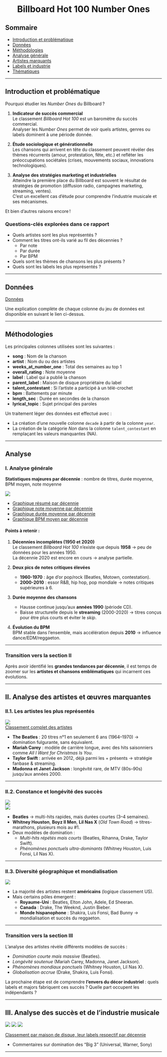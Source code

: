 <div align="center">

# Billboard Hot 100 Number Ones

</div>

## Sommaire
- [Introduction et problématique](#introduction-et-problématique)  
- [Données](#données)  
- [Méthodologies](#méthodologies)  
- [Analyse générale](#i-analyse-générale)  
- [Artistes marquants](#ii-analyse-des-artistes-et-œuvres-marquantes)  
- [Labels et industrie](#iii-analyse-des-succès-et-de-lindustrie-musicale)  
- [Thématiques](#iv-thématiques-contents-et-évolution-qualitative)  

---

## Introduction et problématique  
Pourquoi étudier les *Number Ones* du Billboard ?  

1. **Indicateur de succès commercial**  
   Le classement *Billboard Hot 100* est un baromètre du succès commercial.  
   Analyser les *Number Ones* permet de voir quels artistes, genres ou labels dominent à une période donnée.    

2. **Étude sociologique et générationnelle**  
   Les chansons qui arrivent en tête du classement peuvent révéler des thèmes récurrents (amour, protestation, fête, etc.) et refléter les préoccupations sociétales (crises, mouvements sociaux, innovations technologiques).    

3. **Analyse des stratégies marketing et industrielles**  
   Atteindre la première place du Billboard est souvent le résultat de stratégies de promotion (diffusion radio, campagnes marketing, streaming, ventes).  
   C’est un excellent cas d’étude pour comprendre l’industrie musicale et ses mécanismes.  

Et bien d’autres raisons encore !  

### Questions-clés explorées dans ce rapport  
- Quels artistes sont les plus représentés ?  
- Comment les titres ont-ils varié au fil des décennies ?  
  - Par note  
  - Par durée  
  - Par BPM  
- Quels sont les thèmes de chansons les plus présents ?  
- Quels sont les labels les plus représentés ?  

---

## Données  
[Données](https://github.com/rfordatascience/tidytuesday/blob/main/data/2025/2025-08-26/readme.md)  

Une explication complète de chaque colonne du jeu de données est disponible en suivant le lien ci-dessus.  

---

## Méthodologies  
Les principales colonnes utilisées sont les suivantes :  
- **song** : Nom de la chanson  
- **artist** : Nom du ou des artistes  
- **weeks_at_number_one** : Total des semaines au top 1  
- **overall_rating** : Note moyenne  
- **label** : Label qui a publié la chanson  
- **parent_label** : Maison de disque propriétaire du label  
- **talent_contestant** : Si l’artiste a participé à un télé-crochet  
- **bpm** : Battements par minute  
- **length_sec** : Durée en secondes de la chanson  
- **lyrical_topic** : Sujet principal des paroles  

Un traitement léger des données est effectué avec :  
- La création d’une nouvelle colonne `decade` à partir de la colonne `year`.  
- La création de la catégorie *Non* dans la colonne `talent_contestant` en remplaçant les valeurs manquantes (NA).  

---

## Analyse   

### I. Analyse générale    

**Statistiques majeures par décennie** : nombre de titres, durée moyenne, BPM moyen, note moyenne  

![](https://github.com/FabienHaury/TidyTuesday/blob/main/2025/Billboard%20Hot%20100%20Number%20Ones/Plots/Tableaux/tab_summary_decade.png)  

- [Graphique résumé par décennie](https://github.com/FabienHaury/TidyTuesday/blob/main/2025/Billboard%20Hot%20100%20Number%20Ones/Plots/Graphiques/graph_summary_decade.png)  
- [Graphique note moyenne par décennie](https://github.com/FabienHaury/TidyTuesday/blob/main/2025/Billboard%20Hot%20100%20Number%20Ones/Plots/Graphiques/graph_rating_decade.png)  
- [Graphique durée moyenne par décennie](https://github.com/FabienHaury/TidyTuesday/blob/main/2025/Billboard%20Hot%20100%20Number%20Ones/Plots/Graphiques/graph_length_decade.png)  
- [Graphique BPM moyen par décennie](https://github.com/FabienHaury/TidyTuesday/blob/main/2025/Billboard%20Hot%20100%20Number%20Ones/Plots/Graphiques/graph_bpm_decade.png)  

#### Points à retenir :  
1. **Décennies incomplètes (1950 et 2020)**  
   Le classement *Billboard Hot 100* n’existe que depuis **1958** → peu de données pour les années 1950.  
   La décennie 2020 est encore en cours → analyse partielle.  

2. **Deux pics de notes critiques élevées**  
   - **1960-1970** : âge d’or pop/rock (Beatles, Motown, contestation).  
   - **2000-2010** : essor R&B, hip hop, pop mondiale → notes critiques supérieures à 6.  

3. **Durée moyenne des chansons**  
   - Hausse continue jusqu’aux **années 1990** (période CD).  
   - Baisse structurelle depuis le **streaming** (2000-2020) → titres conçus pour être plus courts et éviter le *skip*.  

4. **Évolution du BPM**  
   BPM stable dans l’ensemble, mais accélération depuis **2010** → influence dance/EDM/reggaeton.  

---

### Transition vers la section II   
Après avoir identifié les **grandes tendances par décennie**, il est temps de zoomer sur les **artistes et chansons emblématiques** qui incarnent ces évolutions.  

---

## II. Analyse des artistes et œuvres marquantes  

### II.1. Les artistes les plus représentés  

![](https://github.com/FabienHaury/TidyTuesday/blob/main/2025/Billboard%20Hot%20100%20Number%20Ones/Plots/Graphiques/graph_top_10_artist.png)  
[Classement complet des artistes](https://github.com/FabienHaury/TidyTuesday/blob/main/2025/Billboard%20Hot%20100%20Number%20Ones/Plots/Tableaux/tab_artist.png)  

- **The Beatles** : 20 titres n°1 en seulement 6 ans (1964–1970) → domination fulgurante, sans équivalent.  
- **Mariah Carey** : modèle de carrière longue, avec des hits saisonniers comme *All I Want for Christmas Is You*.  
- **Taylor Swift** : arrivée en 2012, déjà parmi les + présents → stratégie fanbase & streaming.  
- **Madonna et Janet Jackson** : longévité rare, de MTV (80s–90s) jusqu’aux années 2000.  

---

### II.2. Constance et longévité des succès  

![](https://github.com/FabienHaury/TidyTuesday/blob/main/2025/Billboard%20Hot%20100%20Number%20Ones/Plots/Graphiques/graph_top_10_cons%C3%A9cutif.png)  
![](https://github.com/FabienHaury/TidyTuesday/blob/main/2025/Billboard%20Hot%20100%20Number%20Ones/Plots/Graphiques/graph_top_10_non_cons%C3%A9cutif.png)  

- **Beatles** → multi-hits rapides, mais durées courtes (3–4 semaines).  
- **Whitney Houston**, **Boyz II Men**, **Lil Nas X** (*Old Town Road*) → titres-marathons, plusieurs mois au #1.  
- Deux modèles de domination :  
  - *Multi-hits répétés mais courts* (Beatles, Rihanna, Drake, Taylor Swift).  
  - *Phénomènes ponctuels ultra-dominants* (Whitney Houston, Luis Fonsi, Lil Nas X).  

---

### II.3. Diversité géographique et mondialisation  

![](https://github.com/FabienHaury/TidyTuesday/blob/main/2025/Billboard%20Hot%20100%20Number%20Ones/Plots/Graphiques/graph_top_10_origine.png)  

- La majorité des artistes restent **américains** (logique classement US).  
- Mais certains pôles émergent :  
  - **Royaume-Uni** : Beatles, Elton John, Adele, Ed Sheeran.  
  - **Canada** : Drake, The Weeknd, Justin Bieber.  
  - **Monde hispanophone** : Shakira, Luis Fonsi, Bad Bunny → mondialisation et succès du reggaeton.  

---

### Transition vers la section III  
L’analyse des artistes révèle différents modèles de succès :  
- *Domination courte mais massive* (Beatles).  
- *Longévité soutenue* (Mariah Carey, Madonna, Janet Jackson).  
- *Phénomènes mondiaux ponctuels* (Whitney Houston, Lil Nas X).  
- *Globalisation accrue* (Drake, Shakira, Luis Fonsi).  

La prochaine étape est de comprendre **l’envers du décor industriel** : quels labels et majors fabriquent ces succès ? Quelle part occupent les indépendants ?  

---


## III. Analyse des succès et de l’industrie musicale  
![](https://github.com/FabienHaury/TidyTuesday/blob/main/2025/Billboard%20Hot%20100%20Number%20Ones/Plots/Tableaux/tab_top_10_parent_label.png)
![](https://github.com/FabienHaury/TidyTuesday/blob/main/2025/Billboard%20Hot%20100%20Number%20Ones/Plots/Tableaux/tab_top_10_label.png)
![](https://github.com/FabienHaury/TidyTuesday/blob/main/2025/Billboard%20Hot%20100%20Number%20Ones/Plots/Tableaux/tab_top_10_parent_label_label.png)

[Classement par maison de disque, leur labels respectif par décennie](https://github.com/FabienHaury/TidyTuesday/blob/main/2025/Billboard%20Hot%20100%20Number%20Ones/Plots/Tableaux/tab_parent_label.png)

- Commentaires sur domination des “Big 3” (Universal, Warner, Sony)  

---
<!--
## IV. Thématiques, contenus et évolution qualitative  
- Thématiques principales (amour, fête, contestation, empowerment)  
- Corrélation thèmes vs contextes socio-historiques  
- Graphiques : nuages de mots, évolution ratings  
- Focus meilleures et pires performances  
-->
